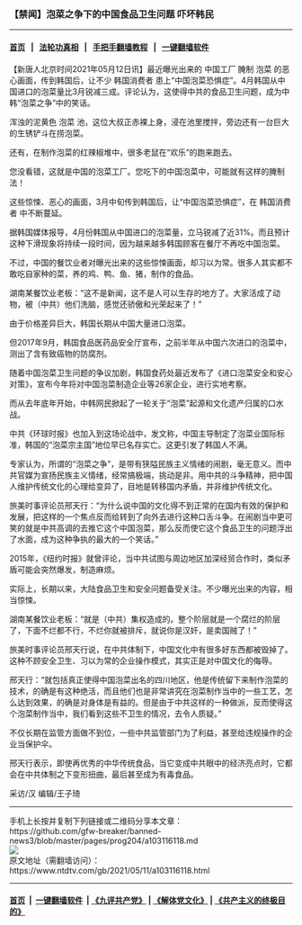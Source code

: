 ### 【禁闻】泡菜之争下的中国食品卫生问题 吓坏韩民
------------------------

#### [首页](https://github.com/gfw-breaker/banned-news3/blob/master/README.md) &nbsp;&nbsp;|&nbsp;&nbsp; [法轮功真相](https://github.com/begood0513/basic/blob/master/README.md)  &nbsp;&nbsp;|&nbsp;&nbsp; [手把手翻墙教程](https://github.com/gfw-breaker/guides/wiki)  &nbsp;&nbsp;|&nbsp;&nbsp; [一键翻墙软件](https://github.com/gfw-breaker/nogfw/blob/master/README.md)  



<div><div class="post_content" itemprop="articleBody">
 <p>
  【新唐人北京时间2021年05月12日讯】最近曝光出来的
  <ok href="https://www.ntdtv.com/gb/中国工厂.htm">
   中国工厂
  </ok>
  腌制
  <ok href="https://www.ntdtv.com/gb/泡菜.htm">
   泡菜
  </ok>
  的恶心画面，传到韩国后，让不少
  <ok href="https://www.ntdtv.com/gb/韩国消费者.htm">
   韩国消费者
  </ok>
  患上“中国泡菜恐惧症”。4月韩国从中国进口的泡菜量比3月锐减三成。评论认为，这使得中共的食品卫生问题，成为中韩“泡菜之争”中的笑话。
 </p>
 <p>
  浑浊的泥黄色
  <ok href="https://www.ntdtv.com/gb/泡菜.htm">
   泡菜
  </ok>
  池，这位大叔正赤裸上身，浸在池里搅拌，旁边还有一台巨大的生锈铲斗在捞泡菜。
 </p>
 <p>
  还有，在制作泡菜的红辣椒堆中，很多老鼠在“欢乐”的跑来跑去。
 </p>
 <p>
  您没看错，这就是中国的泡菜工厂。您吃下的中国泡菜中，可能就有这样的腌制法！
 </p>
 <p>
  这些惊悚、恶心的画面，3月中旬传到韩国后，让“中国泡菜恐惧症”，在
  <ok href="https://www.ntdtv.com/gb/韩国消费者.htm">
   韩国消费者
  </ok>
  中不断蔓延。
 </p>
 <p>
  据韩国媒体报导，4月份韩国从中国进口的泡菜量，立马锐减了近31%。而且预计这种下滑现象将持续一段时间，因为越来越多韩国顾客在餐厅不再吃中国泡菜。
 </p>
 <p>
  不过，中国的餐饮业者对曝光出来的这些惊悚画面，却习以为常。很多人其实都不敢吃自家种的菜，养的鸡、鸭、鱼、猪，制作的食品。
 </p>
 <p>
  湖南某餐饮业老板：“这不是新闻，这不是人可以生存的地方了。大家活成了动物，被（中共）他们洗脑，感觉还骄傲和光荣起来了！”
 </p>
 <p>
  由于价格差异巨大，韩国长期从中国大量进口泡菜。
 </p>
 <p>
  但2017年9月，韩国食品医药品安全厅宣布，之前半年从中国六次进口的泡菜中，测出了含有致癌物的防腐剂。
 </p>
 <p>
  随着中国泡菜卫生问题的争议加剧，韩国食药处最近发布了《进口泡菜安全和安心对策》，宣布今年将对中国泡菜制造企业等26家企业，进行实地考察。
 </p>
 <p>
  而从去年底年开始，中韩网民掀起了一轮关于“泡菜”起源和文化遗产归属的口水战。
 </p>
 <p>
  中共《环球时报》也加入到这场论战中，发文称，中国主导制定了泡菜业国际标准，韩国的“泡菜宗主国”地位早已名存实亡。这更引发了韩国人不满。
 </p>
 <p>
  专家认为，所谓的“泡菜之争”，是带有狭隘民族主义情绪的闹剧，毫无意义。而中共官媒为宣扬民族主义情绪，经常搞极端，挑动是非。用中共的斗争精神，把中国人维护传统文化的心理给变异了，目地是转移国内矛盾，并非维护传统文化。
 </p>
 <p>
  旅美时事评论员邢天行：“为什么说中国的文化得不到正常的在国内有效的保护和发展，把这样的一个焦点反而给转到了向外去进行这种口舌斗争。在闹剧当中更可笑的就是中共高调的去推它这个中国泡菜，那么反而使它这个食品卫生的问题浮出了水面，成为这种争执的最大的一个笑话。”
 </p>
 <p>
  2015年，《纽约时报》就曾评论，当中共试图与周边地区加深经贸合作时，类似矛盾可能会突然爆发，制造麻烦。
 </p>
 <p>
  实际上，长期以来，大陆食品卫生和安全问题备受关注。不少曝光出来的内容，相当惊悚。
 </p>
 <p>
  湖南某餐饮业老板：“就是（中共）集权造成的。整个阶层就是一个腐烂的阶层了，下面不烂都不行，不烂你就被排斥，就说你是汉奸，是卖国贼了！”
 </p>
 <p>
  旅美时事评论员邢天行说，在中共体制下，中国文化中有很多好东西都被毁掉了。这种不顾安全卫生、习以为常的企业操作模式，其实正是对中国文化的侮辱。
 </p>
 <p>
  邢天行：“就包括真正使得中国泡菜出名的四川地区，他是传统留下来制作泡菜的技术，的确是有这种绝活，而且他们也是非常讲究在泡菜制作当中的一些工艺，怎么达到效果，的确是对身体是有益的。但是由于中共这样的一种做派，反而使得这个泡菜制作当中，我们看到这些不卫生的情况，去令人质疑。”
 </p>
 <p>
  不仅长期在监管方面做不到位，一些中共监管部门为了利益，甚至给违规操作的企业当保护伞。
 </p>
 <p>
  邢天行表示，即使再优秀的中华传统食品，当它变成中共眼中的经济亮点时，它都会在中共体制之下变形扭曲，最后甚至成为有毒食品。
 </p>
 <p>
  采访/汉 编辑/王子琦
 </p>
 <div class="single_ad">
 </div>
</div>
</div>
<hr/>
手机上长按并复制下列链接或二维码分享本文章：<br/>
https://github.com/gfw-breaker/banned-news3/blob/master/pages/prog204/a103116118.md <br/>
<a href='https://github.com/gfw-breaker/banned-news3/blob/master/pages/prog204/a103116118.md'><img src='https://github.com/gfw-breaker/banned-news3/blob/master/pages/prog204/a103116118.md.png'/></a> <br/>
原文地址（需翻墙访问）：https://www.ntdtv.com/gb/2021/05/11/a103116118.html


------------------------
#### [首页](https://github.com/gfw-breaker/banned-news3/blob/master/README.md) &nbsp;|&nbsp; [一键翻墙软件](https://github.com/gfw-breaker/nogfw/blob/master/README.md) &nbsp;| [《九评共产党》](https://github.com/gfw-breaker/9ping.md/blob/master/README.md#九评之一评共产党是什么) | [《解体党文化》](https://github.com/gfw-breaker/jtdwh.md/blob/master/README.md) | [《共产主义的终极目的》](https://github.com/gfw-breaker/gczydzjmd.md/blob/master/README.md)


<img src='http://gfw-breaker.win/banned-news3/pages/prog204/a103116118.md' width='0px' height='0px'/>